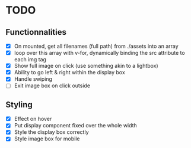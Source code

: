 # TODO

## Functionnalities
- [x] On mounted, get all filenames (full path) from ./assets into an array
- [x] loop over this array with v-for, dynamically binding the src attribute to each img tag
- [x] Show full image on click (use something akin to a lightbox)
- [x] Ability to go left & right within the display box
- [x] Handle swiping
- [ ] Exit image box on click outside

## Styling
- [x] Effect on hover
- [x] Put display component fixed over the whole width
- [x] Style the display box correctly
- [x] Style image box for mobile
